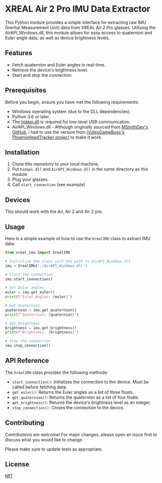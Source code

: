 # XREAL Air 2 Pro IMU Data Extractor

This Python module provides a simple interface for extracting raw IMU (Inertial Measurement Unit) data from XREAL Air 2 Pro glasses. Utilizing the AirAPI_Windows.dll, this module allows for easy access to quaternion and Euler angle data, as well as device brightness levels.

## Features

- Fetch quaternion and Euler angles in real-time.
- Retrieve the device's brightness level.
- Start and stop the connection.

## Prerequisites

Before you begin, ensure you have met the following requirements:

- Windows operating system (due to the DLL dependencies).
- Python 3.6 or later.
- The [hidapi.dll](https://github.com/libusb/hidapi/releases) is required for low-level USB communication.
- AirAPI_Windows.dll - Although originally sourced from [MSmithDev's GitHub](https://github.com/MSmithDev/AirAPI_Windows), i had to use the version from [IVideoGameBoss's PhoenixHeadTracker project](https://github.com/iVideoGameBoss/PhoenixHeadTracker/tree/main?tab=readme-ov-file) to make it work.

## Installation

1. Clone this repository to your local machine.
2. Put `hidapi.dll` and `AirAPI_Windows.dll` in the same directory as this module
3. Plug your glasses.
4. Call `start_connection` (see example)

## Devices 

This should work with the Air, Air 2 and Air 2 pro.

## Usage

Here is a simple example of how to use the `XrealIMU` class to extract IMU data:

```python
from xreal_imu import XrealIMU

# Initialize the class with the path to AirAPI_Windows.dll
imu = XrealIMU('./AirAPI_Windows.dll')

# Start the connection
imu.start_connection()

# Get Euler angles
euler = imu.get_euler()
print(f"Euler Angles: {euler}")

# Get Quaternion
quaternion = imu.get_quaternion()
print(f"Quaternion: {quaternion}")

# Get Brightness
brightness = imu.get_brightness()
print(f"Brightness: {brightness}")

# Stop the connection
imu.stop_connection()
```

## API Reference

The `XrealIMU` class provides the following methods:

- `start_connection()`: Initializes the connection to the device. Must be called before fetching data.
- `get_euler()`: Returns the Euler angles as a list of three floats.
- `get_quaternion()`: Returns the quaternion as a list of four floats.
- `get_brightness()`: Returns the device's brightness level as an integer.
- `stop_connection()`: Closes the connection to the device.

## Contributing

Contributions are welcome! For major changes, please open an issue first to discuss what you would like to change.

Please make sure to update tests as appropriate.

## License

[MIT](https://choosealicense.com/licenses/mit/)
